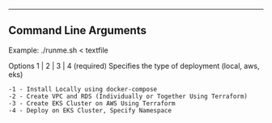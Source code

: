 
----------------------
Command Line Arguments
----------------------

Example:  ./runme.sh  < textfile

Options 1 | 2 | 3 | 4 
  (required) Specifies the type of deployment (local, aws, eks) 

    -1 - Install Locally using docker-compose 
    -2 - Create VPC and RDS (Individually or Together Using Terraform)
    -3 - Create EKS Cluster on AWS Using Terraform
    -4 - Deploy on EKS Cluster, Specify Namespace
